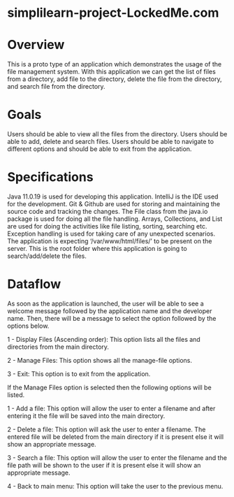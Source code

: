 # simplilearn-project-LockedMe.com

# Overview
This is a proto type of an application which demonstrates the usage of the file management system. With this application we can get the list of files from a directory, add file to the directory, delete the file from the directory, and search file from the directory.

# Goals
Users should be able to view all the files from the directory.
Users should be able to add, delete and search files.
Users should be able to navigate to different options and should be able to exit from the application.

# Specifications
Java 11.0.19 is used for developing this application. IntelliJ is the IDE used for the development. Git & Github are used for storing and maintaining the source code and tracking the changes.
The File class from the java.io package is used for doing all the file handling. Arrays, Collections, and  List are used for doing the activities like file  listing, sorting, searching etc. Exception handling is used for taking care of any unexpected scenarios.
The application is expecting ‘/var/www/html/files/’ to be present on the server. This is the root folder where this application is going to search/add/delete the files.

# Dataflow
As soon as the application is launched, the user will be able to see a welcome message followed by the application name and the developer name. Then, there will be a message to select the option followed by the options below.

1 - Display Files (Ascending order): This option lists all the files and directories from the main directory.

2 - Manage Files: This option shows all the manage-file options.

3 - Exit: This option is to exit from the application.


If the Manage Files option is selected then the following options will be listed.

1 - Add a file: This option will allow the user to enter a filename and after entering it the file will be saved into the main directory.

2 - Delete a file: This option will ask the user to enter a filename. The entered file will be deleted from the main directory if it is present else it will show an appropriate message.

3 - Search a file: This option will allow the user to enter the filename and the file path will be shown to the user if it is present else it will show an appropriate message.

4 - Back to main menu: This option will take the user to the previous menu.
